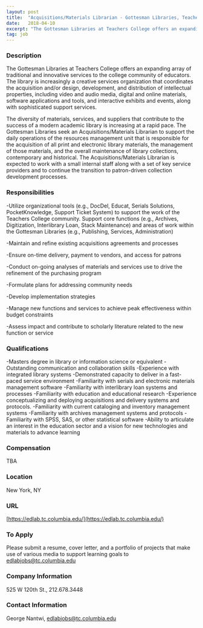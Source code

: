 ```yaml
---
layout: post
title:  "Acquisitions/Materials Librarian - Gottesman Libraries, Teachers College "
date:   2018-04-10
excerpt: "The Gottesman Libraries at Teachers College offers an expanding array of traditional and innovative services to the college community of educators. The library is increasingly a creative services organization that coordinates the acquisition and/or design, development, and distribution of intellectual properties, including video and audio media, digital and online materials,..."
tag: job
---
```


### Description   

The Gottesman Libraries at Teachers College offers an expanding array of traditional and innovative services to the college community of educators. The library is increasingly a creative services organization that coordinates the acquisition and/or design, development, and distribution of intellectual properties, including video and audio media, digital and online materials, software applications and tools, and interactive exhibits and events, along with sophisticated support services. 

The diversity of materials, services, and suppliers that contribute to the success of a modern academic library is increasing at a rapid pace. The Gottesman Libraries seek an Acquisitions/Materials Librarian to support the daily operations of the resources management unit that is responsible for the acquisition of all print and electronic library materials, the management of those materials, and the overall maintenance of library collections, contemporary and historical. The Acquisitions/Materials Librarian is expected to work with a small internal staff along with a set of key service providers and to continue the transition to patron-driven collection development processes.



### Responsibilities   

-Utilize organizational tools (e.g., DocDel, Educat, Serials Solutions, PocketKnowledge, Support Ticket System) to support the work of the Teachers College community. Support core functions (e.g., Archives, Digitization, Interlibrary Loan, Stack Maintenance) and areas of work within the Gottesman Libraries (e.g., Publishing, Services, Administration)

-Maintain and refine existing acquisitions agreements and processes

-Ensure on-time delivery, payment to vendors, and access for patrons

-Conduct on-going analyses of materials and services use to drive the refinement of the purchasing program

-Formulate plans for addressing community needs

-Develop implementation strategies

-Manage new functions and services to achieve peak effectiveness within budget constraints

-Assess impact and contribute to scholarly literature related to the new function or service


### Qualifications   

-Masters degree in library or information science or equivalent
-Outstanding communication and collaboration skills
-Experience with integrated library systems
-Demonstrated capacity to deliver in a fast-paced service environment
-Familiarity with serials and electronic materials management software
-Familiarity with interlibrary loan systems and processes
-Familiarity with education and educational research
-Experience conceptualizing and deploying acquisitions and delivery systems and protocols.
-Familiarity with current cataloging and inventory management systems
-Familiarity with archives management systems and protocols 
-Familiarity with SPSS, SAS, or other statistical software
-Ability to articulate an interest in the education sector and a vision for new technologies and materials to advance learning




### Compensation   

TBA


### Location   

New York, NY 


### URL   

[https://edlab.tc.columbia.edu/](https://edlab.tc.columbia.edu/)

### To Apply   

Please submit a resume, cover letter, and a portfolio of projects that make use of various media to support learning goals to edlabjobs@tc.columbia.edu


### Company Information   

525 W 120th St., 212.678.3448


### Contact Information   

George Nantwi, edlabjobs@tc.columbia.edu

